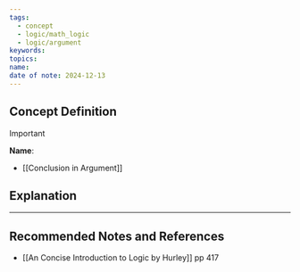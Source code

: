 ```yaml
---
tags:
  - concept
  - logic/math_logic
  - logic/argument
keywords: 
topics: 
name: 
date of note: 2024-12-13
---
```


## Concept Definition

>[!important]
>**Name**: 


- [[Conclusion in Argument]]

## Explanation





-----------
##  Recommended Notes and References



- [[An Concise Introduction to Logic by Hurley]] pp 417